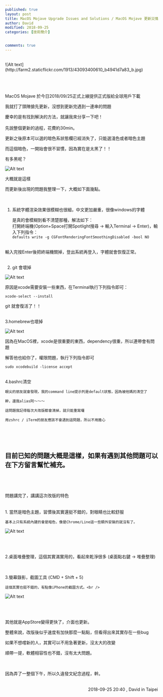```yaml
---
published: true
layout: post
title: MacOS Mojave Upgrade Issues and Solutions / MacOS Mojave 更新災情及解決方法
author: David
modified: 2018-09-25
categories: [技術簡介]

  
comments: true
---
```


<br />
![Alt text](http://farm2.staticflickr.com/1913/43093400610_b4941d7a83_b.jpg)
<br />
<br />
<br />
<br />
<br />
MacOS Mojave 於今日2018/09/25正式上線提供正式版給全球用戶下載

我就打了頭陣搶先更新，沒想到更新完遇到一連串的問題

慶幸的是有找到解決的方法，就讓我來分享一下吧！
<br />
<br />
先說整個更新的過程，花費約30min。

更新之後原本可以選的暗色系狀態欄已經消失了，只能選淺色或者暗色主題

而這個暗色，一開始會很不習慣，因為實在是太黑了！！

有多黑呢？

![Alt text](http://farm2.staticflickr.com/1960/44856266682_357b9002bf_b.jpg)

大概就是這樣

而更新後出現的問題我整理一下，大概如下面幾點。
<br />
<br />
<br />

1. 系統字體渲染效果很模糊也很細，中文更加嚴重，很像windows的字體<br />
    
    是真的會模糊到看不清楚那種，解法如下：<br />
    打開終端機(Option+Space打開Spotlight搜尋 -> 輸入Terminal -> Enter)，輸入下列指令：<br />
    `defaults write -g CGFontRenderingFontSmoothingDisabled -bool NO`
<br />
    輸入完按Enter後把終端機關掉，登出系統再登入，字體就會恢復正常。
    <br />
    <br />
    
2. git 會壞掉

![Alt text](http://farm2.staticflickr.com/1958/44186441644_ddf0de2b4c_b.jpg)<br />

原因是xcode需要安裝一些東西，在Terminal執行下列指令即可：<br />

`xcode-select --install`<br />

git 就會復活了！！<br /><br />


3.homebrew也壞掉

![Alt text](http://farm2.staticflickr.com/1951/44906414701_416be9819a_b.jpg)<br />

因為在MacOS裡，xcode是很重要的東西，dependency很重，所以連帶會有問題<br />

解答他也給你了，權限問題，執行下列指令即可<br />

`sudo xcodebuild -license accept`<br /><br />


4.bashrc清空

    眼尖的朋友就會發現，我的command line提示列是default狀態，因為被他媽的清空了
    
    幹，還我alias阿～～～
    
    這問題我記得每次大改版都會清掉，就只能重寫囉
    
    用zshrc / iTerm的朋友應該不會遇到這問題，所以不用擔心
    
<br />
<br />
<br />
    
目前已知的問題大概是這樣，如果有遇到其他問題可以在下方留言幫忙補充。
<br />
<br />
---
<br />
<br />
問題講完了，講講這次改版的特色
<br />
<br />
<br />
1. 當然是暗色主題，習慣後其實還挺不錯的，對眼睛也比較舒服

    基本上只有系統內建的會是暗色，像是Chrome/Line這一些額外安裝的就沒有了。

![Alt text](http://farm2.staticflickr.com/1945/31033483818_45bdf34624_b.jpg)

<br />
<br />
<br />
2.桌面堆疊整理，這個其實滿實用的，看起來乾淨很多 (桌面點右鍵 -> 堆疊整理)
<br />
<br />
<br />

3.螢幕錄影，截圖工具 (CMD + Shift + 5)<br />

    這個其實也挺不錯的，有點像iPhone的截圖方式。<br />
    
![Alt text](http://farm2.staticflickr.com/1919/44186640124_c3ab396e0e_b.jpg)
<br />
<br />
<br />
<br />

其他就是AppStore變得更快了，介面也更新。

整體來說，改版後似乎速度有加快那麼一點點，但看得出來其實存在一些bug

如果不想嚐新的人，其實可以不用急著更新，沒太大的改變

順帶一提，軟體相容性也不錯，沒有太大問題。

<br />
<br />
因為弄了一整個下午，所以久違發文紀念過程，幹。



<br />
<br />
<br />
<div style="text-align: right;">
2018-09-25 20:40 , David in Taipei</div>

<br />
<br />
<br />


